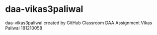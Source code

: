 # daa-vikas3paliwal
daa-vikas3paliwal created by GitHub Classroom
DAA Assignment 
Vikas Paliwal
181210058
